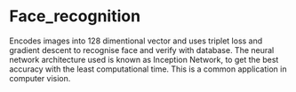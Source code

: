 # Face_recognition

Encodes images into 128 dimentional vector and uses triplet loss and gradient descent to recognise face and verify with database.
The neural network architecture used is known as Inception Network, to get the best accuracy with the least computational time. This is a common application in computer vision.
